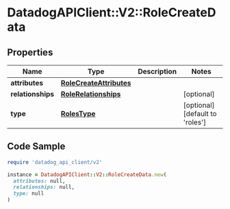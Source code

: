 # DatadogAPIClient::V2::RoleCreateData

## Properties

| Name | Type | Description | Notes |
| ---- | ---- | ----------- | ----- |
| **attributes** | [**RoleCreateAttributes**](RoleCreateAttributes.md) |  |  |
| **relationships** | [**RoleRelationships**](RoleRelationships.md) |  | [optional] |
| **type** | [**RolesType**](RolesType.md) |  | [optional][default to &#39;roles&#39;] |

## Code Sample

```ruby
require 'datadog_api_client/v2'

instance = DatadogAPIClient::V2::RoleCreateData.new(
  attributes: null,
  relationships: null,
  type: null
)
```

